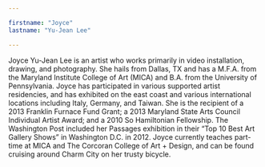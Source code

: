 ```yaml
---

firstname: "Joyce"
lastname: "Yu-Jean Lee"

---
```


Joyce Yu-Jean Lee is an artist who works primarily in video installation, drawing, and photography. She hails from Dallas, TX and has a M.F.A. from the Maryland Institute College of Art (MICA) and B.A. from the University of Pennsylvania. Joyce has participated in various supported artist residencies, and has exhibited on the east coast and various international locations including Italy, Germany, and Taiwan. She is the recipient of a 2013 Franklin Furnace Fund Grant; a 2013 Maryland State Arts Council Individual Artist Award; and a 2010 So Hamiltonian Fellowship. The Washington Post included her Passages exhibition in their “Top 10 Best Art Gallery Shows” in Washington D.C. in 2012. Joyce currently teaches part-time at MICA and The Corcoran College of Art + Design, and can be found cruising around Charm City on her trusty bicycle.

